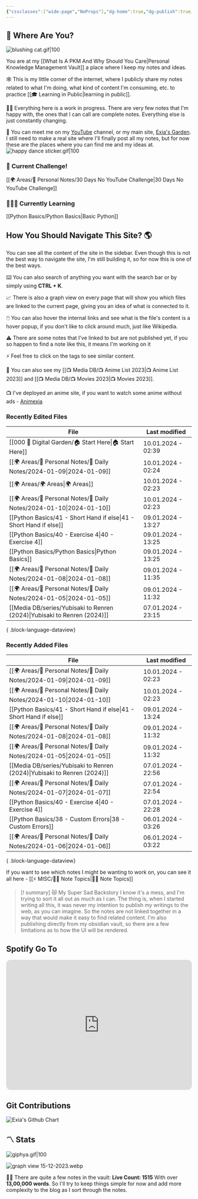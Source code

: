 ```yaml
---
{"cssclasses":["wide-page","NoProps"],"dg-home":true,"dg-publish":true,"permalink":"/000-digital-garden/start-here/","tags":["gardenEntry"],"dgPassFrontmatter":true,"noteIcon":"3","created":"2023-12-10T08:50:33.353+05:30","updated":"2024-01-10T02:39:07.869+05:30"}
---
```


## 🫨 Where Are You?

![blushing cat.gif|100](/img/user/Resources/%F0%9F%93%81%20Files/%F0%9F%93%B8Images/blushing%20cat.gif)

You are at my [[What Is A PKM And Why Should You Care\|Personal Knowledge Management Vault]] a place where I keep my notes and ideas.

🕸️ This is my little corner of the internet, where I publicly share my notes related to what I'm doing, what kind of content I'm consuming, etc. to practice [[🎓 Learning in Public\|learning in public]].

👷🏻 Everything here is a work in progress. There are very few notes that I'm happy with, the ones that I can call are complete notes. Everything else is just constantly changing.

📄 You can meet me on my [YouTube](https://youtube.com/@naamnahihai) channel, or my main site, [Exia's Garden](https://exiasgarden.pages.dev). I still need to make a real site where I'll finally post all my notes, but for now these are the places where you can find me and my ideas at.
![happy dance sticker.gif|100](/img/user/Resources/%F0%9F%93%81%20Files/%F0%9F%93%B8Images/happy%20dance%20sticker.gif)

### 🚀 Current Challenge!
[[🌍 Areas/📧 Personal Notes/30 Days No YouTube Challenge\|30 Days No YouTube Challenge]]
### 🧑🏻‍💻 Currently Learning
[[Python Basics/Python Basics\|Basic Python]]
## How You Should Navigate This Site? 🌎
You can see all the content of the site in the sidebar. Even though this is not the best way to navigate the site, I'm still building it, so for now this is one of the best ways.

⌨️ You can also search of anything you want with the search bar or by simply using **CTRL + K**.

📈 There is also a graph view on every page that will show you which files are linked to the current page, giving you an idea of what is connected to it.

🖱️ You can also hover the internal links and see what is the file's content is a hover popup, if you don't like to click around much, just like Wikipedia.

⚠️ There are some notes that I've linked to but are not published yet, if you so happen to find a note like this, it means I'm working on it

⚡ Feel free to click on the tags to see similar content.

🎥 You can also see my [[📺 Media DB/📺 Anime List 2023\|📺 Anime List 2023]] and [[📺 Media DB/📺 Movies 2023\|📺 Movies 2023]].

📺 I've deployed an anime site, if you want to watch some anime without ads - [Animexia](https://animexia.pages.dev/)
### Recently Edited Files
| File                                                                        | Last modified      |
| --------------------------------------------------------------------------- | ------------------ |
| [[000 🏡 Digital Garden/🏠 Start Here\|🏠 Start Here]]                   | 10.01.2024 - 02:39 |
| [[🌍 Areas/📧 Personal Notes/📓 Daily Notes/2024-01-09\|2024-01-09]]     | 10.01.2024 - 02:24 |
| [[🌍 Areas/🌍 Areas\|🌍 Areas]]                                          | 10.01.2024 - 02:23 |
| [[🌍 Areas/📧 Personal Notes/📓 Daily Notes/2024-01-10\|2024-01-10]]     | 10.01.2024 - 02:23 |
| [[Python Basics/41 - Short Hand if else\|41 - Short Hand if else]]       | 09.01.2024 - 13:27 |
| [[Python Basics/40 - Exercise 4\|40 - Exercise 4]]                       | 09.01.2024 - 13:25 |
| [[Python Basics/Python Basics\|Python Basics]]                           | 09.01.2024 - 13:25 |
| [[🌍 Areas/📧 Personal Notes/📓 Daily Notes/2024-01-08\|2024-01-08]]     | 09.01.2024 - 11:35 |
| [[🌍 Areas/📧 Personal Notes/📓 Daily Notes/2024-01-05\|2024-01-05]]     | 09.01.2024 - 11:32 |
| [[Media DB/series/Yubisaki to Renren (2024)\|Yubisaki to Renren (2024)]] | 07.01.2024 - 23:15 |

{ .block-language-dataview}

### Recently Added Files
| File                                                                        | Last modified      |
| --------------------------------------------------------------------------- | ------------------ |
| [[🌍 Areas/📧 Personal Notes/📓 Daily Notes/2024-01-09\|2024-01-09]]     | 10.01.2024 - 02:23 |
| [[🌍 Areas/📧 Personal Notes/📓 Daily Notes/2024-01-10\|2024-01-10]]     | 10.01.2024 - 02:23 |
| [[Python Basics/41 - Short Hand if else\|41 - Short Hand if else]]       | 09.01.2024 - 13:24 |
| [[🌍 Areas/📧 Personal Notes/📓 Daily Notes/2024-01-08\|2024-01-08]]     | 09.01.2024 - 11:32 |
| [[🌍 Areas/📧 Personal Notes/📓 Daily Notes/2024-01-05\|2024-01-05]]     | 09.01.2024 - 11:32 |
| [[Media DB/series/Yubisaki to Renren (2024)\|Yubisaki to Renren (2024)]] | 07.01.2024 - 22:56 |
| [[🌍 Areas/📧 Personal Notes/📓 Daily Notes/2024-01-07\|2024-01-07]]     | 07.01.2024 - 22:54 |
| [[Python Basics/40 - Exercise 4\|40 - Exercise 4]]                       | 07.01.2024 - 22:28 |
| [[Python Basics/38 - Custom Errors\|38 - Custom Errors]]                 | 06.01.2024 - 03:26 |
| [[🌍 Areas/📧 Personal Notes/📓 Daily Notes/2024-01-06\|2024-01-06]]     | 06.01.2024 - 03:22 |

{ .block-language-dataview}

If you want to see which notes I might be wanting to work on, you can see it all here - [[⚡ MISC/✍🏻 Note Topics\|✍🏻 Note Topics]]

>[! summary]  😿 My Super Sad Backstory
> I know it's a mess, and I'm trying to sort it all out as much as I can.
The thing is, when I started writing all this, it was never my intention to publish my writings to the web, as you can imagine.
So the notes are not linked together in a way that would make it easy to find related content.
I'm also publishing directly from my obsidian vault, so there are a few limitations as to how the UI will be rendered.

## Spotify Go To
<iframe style="border-radius:12px" src="https://open.spotify.com/embed/playlist/37i9dQZF1EIYpUgYYPrm7Z?utm_source=generator&theme=0" width="100%" height="352" frameBorder="0" allowfullscreen="" allow="autoplay; clipboard-write; encrypted-media; fullscreen; picture-in-picture" loading="lazy"></iframe>

## Git Contributions
<img src="https://ghchart.rshah.org/FF0000/ooexiaoo" alt="Exia's Github Chart" />

## 〽️ Stats
![giphya.gif|100](/img/user/Resources/%F0%9F%93%81%20Files/%F0%9F%93%B8Images/giphya.gif)

![graph view 15-12-2023.webp](/img/user/Resources/%F0%9F%93%81%20Files/%F0%9F%93%B8Images/graph%20view%2015-12-2023.webp)

😵‍💫 There are quite a few notes in the vault:
**Live Count: 1515** With over **13,00,000 words**.
So I'll try to keep things simple for now and add more complexity to the blog as I sort through the notes.